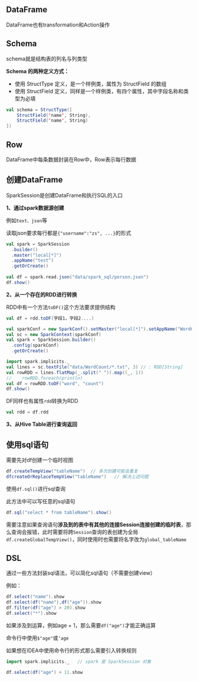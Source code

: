 ## DataFrame

DataFrame也有transformation和Action操作

## Schema

schema就是结构表的列名与列类型

**Schema 的两种定义方式：**

-   使用 StructType 定义，是一个样例类，属性为 StructField 的数组
-   使用 StructField 定义，同样是一个样例类，有四个属性，其中字段名称和类型为必填

```scala
val schema = StructType([
	StructField('name', String),
	StructField('name', String)
])
```

## Row

DataFrame中每条数据封装在Row中，Row表示每行数据

## 创建DataFrame

SparkSession是创建DataFrame和执行SQL的入口

**1、通过spark数据源创建**

例如`text、json`等

读取json要求每行都是`{"username":"zs", ...}`的形式

```scala
val spark = SparkSession  
  .builder()  
  .master("local[*]")  
  .appName("test")  
  .getOrCreate()  
  
val df = spark.read.json("data/spark_sql/person.json")  
df.show()
```

**2、从一个存在的RDD进行转换**

RDD中有一个方法`toDF()`这个方法要求提供结构

```scala
val df = rdd.toDF(字段1，字段2....)
```

```scala
val sparkConf = new SparkConf().setMaster("local[*]").setAppName("WordCount")  
val sc = new SparkContext(sparkConf)  
val spark = SparkSession.builder()  
  .config(sparkConf)  
  .getOrCreate()  

import spark.implicits._  
val lines = sc.textFile("data/WordCount/*.txt", 3) // : RDD[String]  
val rowRDD = lines.flatMap(_.split(" ")).map((_, 1))  
//    rowRDD.foreach(println)  
val df = rowRDD.toDF("word", "count")  
df.show()
```

DF同样也有属性`rdd`转换为RDD

```scala
val rdd = df.rdd
```

**3、从Hive Table进行查询返回**

## 使用sql语句

需要先对df创建一个临时视图

```scala
df.createTempView("tableName")  // 多次创建可能会重复
dfcreateOrReplaceTempView("tableName")   // 解决上述问题
```

使用`df.sql()`进行sql查询

此方法中可以写任意的sql语句

```scala
df.sql("select * from tableName").show()
```

需要注意如果查询语句**涉及到的表中有其他的连接Session连接创建的临时表**，那么查询会报错，此时需要将跨`Session`查询的表创建为全局`df.createGlobalTempView()`，同时使用时也需要将名字改为`global_tableName`

## DSL

通过一些方法封装sql语法，可以简化sql语句（不需要创建view）

例如：

```scala
df.select("name").show  
df.select(df("name"),df("age")).show  
df.filter(df("age") > 20).show
df.select("*").show
```


如果涉及到运算，例如age + 1，那么需要`df("age")`才能正确运算

命令行中使用`$"age"`或`'age`

如果想在IDEA中使用命令行的形式那么需要引入转换规则

```scala
import spark.implicits._   // spark 是 SparkSession 对象
```

```scala
df.select(df("age") + 1).show
```
